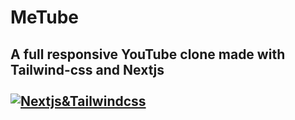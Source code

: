 # MeTube 
## A full responsive YouTube clone made with Tailwind-css and Nextjs <br /><br /> [![Nextjs&Tailwindcss](https://skills.thijs.gg/icons?i=next,tailwind)](https://skills.thijs.gg)




